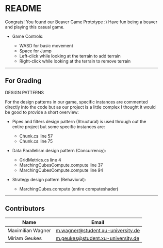 # README 
Congrats! You found our Beaver Game Prototype :)
Have fun being a beaver and playing this casual game.


  * Game Controls:

    * WASD for basic movement
    * Space for Jump
    * Left-click while looking at the terrain to add terrain
    * Right-click while looking at the terrain to remove terrain
    

***
## For Grading
DESIGN PATTERNS

For the design patterns in our game, specific instances are commented directly into the code but as our project is a little complex I thought it would be good to provide a short overview: 

  * Pipes and filters design pattern (Structural) is used through out the entire project but some specific instances are: 
    * Chunk.cs line 57
    * Chunk.cs line 75


  * Data Parallelism design pattern (Concurrency): 
    * GridMetrics.cs line 4 
    * MarchingCubesCompute.compute line 37
    * MarchingCubesCompute.compute line 94


  * Strategy design pattern (Behavioral):
    * MarchingCubes.compute (entire computeshader)

***
## Contributors

| Name | Email |
| ---- | ----- |
| Maximilian Wagner | m.wagner@student.xu-university.de |
| Miriam Geukes | m.geukes@student.xu-university.de |
    

